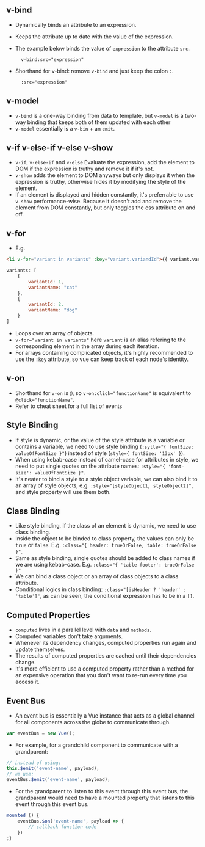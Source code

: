 ## v-bind
* Dynamically binds an attribute to an expression.
* Keeps the attribute up to date with the value of the expression.
* The example below binds the value of `expression` to the attribute `src`.  

        v-bind:src="expression"
* Shorthand for v-bind: remove `v-bind` and just keep the colon `:`.

        :src="expression"

## v-model
* `v-bind` is a one-way binding from data to template, but `v-model` is a two-way binding that keeps both of them updated with each other
 * `v-model` essentially is a `v-bin` + an `emit`.

## v-if v-else-if v-else v-show
* `v-if`, `v-else-if` and `v-else` Evaluate the expression, add the element to DOM if the expression is truthy and remove it if it's not.
* `v-show` adds the element to DOM anyways but only displays it when the expression is truthy, otherwise hides it by modifying the style of the element.
* If an element is displayed and hidden constantly, it's preferrable to use `v-show` performance-wise. Because it doesn't add and remove the element from DOM constantly, but only toggles the css attribute on and off.

## v-for
* E.g.
```html
<li v-for="variant in variants" :key="variant.variandId">{{ variant.variantName }}</li>
```
```javascript
variants: [
    {
        variantId: 1,
        variantName: "cat"
    },
    {
        variantId: 2.
        variantName: "dog"
    }
]
```
* Loops over an array of objects.
* `v-for="variant in variants"` here `variant` is an alias refering to the corresponding element in the array during each iteration.
* For arrays containing complicated objects, it's highly recommended to use the `:key` attribute, so vue can keep track of each node's identity.

## v-on
* Shorthand for `v-on` is `@`, so `v-on:click="functionName"` is equivalent to `@click="functionName"`.
* Refer to cheat sheet for a full list of events

## Style Binding
* If style is dynamic, or the value of the style attribute is a variable or contains a variable, we need to use style binding (`:sytle="{ fontSize: valueOfFontSize }"`) instead of style (`style={ fontSize: '13px' }`).
* When using kebab-case instead of camel-case for attributes in style, we need to put single quotes on the attribute names: `:style="{ 'font-size': valueOfFontSize }"`.
* It's neater to bind a style to a style object variable, we can also bind it to an array of style objects, e.g. `:style="[styleObject1, styleObject2]"`, and style property will use them both.

## Class Binding
* Like style binding, if the class of an element is dynamic, we need to use class binding.
* Inside the object to be binded to class property, the values can only be `true` or `false`. E.g. `:class="{ header: trueOrFalse, table: trueOrFalse }"`.
* Same as style binding, single quotes should be added to class names if we are using kebab-case. E.g. `:class="{ 'table-footer': trueOrFalse }"`
* We can bind a class object or an array of class objects to a class attribute.
* Conditional logics in class binding: `:class="[isHeader ? 'header' : 'table']"`, as can be seen, the conditional expression has to be in a `[]`.

## Computed Properties
* `computed` lives in a parallel level with `data` and `methods`.
* Computed variables don't take arguments.
* Whenever its dependency changes, computed properties run again and update themselves.
* The results of computed properties are cached until their dependencies change.
* It's more efficient to use a computed property rather than a method for an expensive operation that you don't want to re-run every time you access it.

## Event Bus
* An event bus is essentially a Vue instance that acts as a global channel for all components across the globe to communicate through.
```javascript
var eventBus = new Vue();
```
* For example, for a grandchild component to communicate with a grandparent:
```javascript
// instead of using:
this.$emit('event-name', payload);
// we use:
eventBus.$emit('event-name', payload);
```
* For the grandparent to listen to this event through this event bus, the grandparent would need to have a mounted property that listens to this event through this event bus.
```javascript
mounted () {
    eventBus.$on('event-name', payload => {
        // callback function code
    })
;}
```

